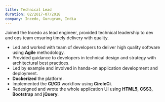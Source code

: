 ```yaml
---
title: Technical Lead
duration: 02/2017-07/2018
company: Incedo, Gurugram, India 
---
```


Joined the Incedo as lead engineer, provided technical leadership 
to dev and ops team ensuring timely delivery with quality.
- Led and worked with team of developers to deliver high 
quality software using **Agile** methodology.
- Provided guidance to developers in technical design 
and strategy with architectural best practices.
- Led by example and involved in hands-on 
application development and deployment.
- **Dockerized** the platform.
- Implemented the **CI/CD** workflow using **CircleCi**.
- Redesigned and wrote the whole application UI using **HTML5**, **CSS3**, **Bootstrap** and **jQuery**.

